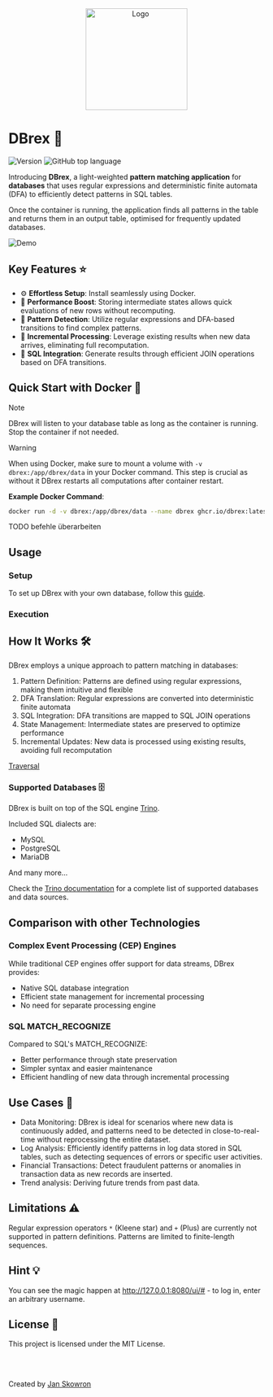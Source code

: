 <div align="center">
  <a href="https://github.com/FrameworkV/FoodFusionAI">
    <img src="https://github.com/user-attachments/assets/ef557a6f-0644-4e7c-b8d4-a11da164d30b" alt="Logo" width="200" height="200">
  </a>
</div>

# DBrex 👋

![Version](https://img.shields.io/github/v/release/JanSkn/complex-row-pattern)
![GitHub top language](https://img.shields.io/github/languages/top/janskn/complex-row-pattern)

Introducing **DBrex**, a light-weighted **pattern matching application** for **databases** that uses regular expressions and deterministic finite automata (DFA) to efficiently detect patterns in SQL tables.

Once the container is running, the application finds all patterns in the table and returns them in an output table, optimised for frequently updated databases.

![Demo](demo.gif)

## Key Features ⭐

- ⚙️ **Effortless Setup**: Install seamlessly using Docker.
- 🚀 **Performance Boost**: Storing intermediate states allows quick evaluations of new rows without recomputing. 
- 🎯 **Pattern Detection**: Utilize regular expressions and DFA-based transitions to find complex patterns.
- 🔄 **Incremental Processing**: Leverage existing results when new data arrives, eliminating full recomputation.
- 🤝 **SQL Integration**: Generate results through efficient JOIN operations based on DFA transitions.

## Quick Start with Docker 🐳

> [!NOTE]
> DBrex will listen to your database table as long as the container is running. Stop the container if not needed.

> [!WARNING]
> When using Docker, make sure to mount a volume with `-v dbrex:/app/dbrex/data` in your Docker command. This step is crucial as without it DBrex restarts all computations after container restart.

**Example Docker Command**:

```bash
docker run -d -v dbrex:/app/dbrex/data --name dbrex ghcr.io/dbrex:latest ...
```
TODO befehle überarbeiten

## Usage

### Setup

To set up DBrex with your own database, follow this [guide](USAGE.md).

### Execution



## How It Works 🛠️

DBrex employs a unique approach to pattern matching in databases:

1. Pattern Definition: Patterns are defined using regular expressions, making them intuitive and flexible
2. DFA Translation: Regular expressions are converted into deterministic finite automata
3. SQL Integration: DFA transitions are mapped to SQL JOIN operations
4. State Management: Intermediate states are preserved to optimize performance
5. Incremental Updates: New data is processed using existing results, avoiding full recomputation

[Traversal](/animations/DFAPathAnimation.mp4)

### Supported Databases 🗄️
DBrex is built on top of the SQL engine [Trino](https://trino.io).

Included SQL dialects are:

- MySQL
- PostgreSQL
- MariaDB

And many more...

Check the [Trino documentation](https://trino.io/ecosystem/data-source.html) for a complete list of supported databases and data sources. 

## Comparison with other Technologies

### Complex Event Processing (CEP) Engines
While traditional CEP engines offer support for data streams, DBrex provides:

- Native SQL database integration
- Efficient state management for incremental processing
- No need for separate processing engine

### SQL MATCH_RECOGNIZE
Compared to SQL's MATCH_RECOGNIZE:

- Better performance through state preservation
- Simpler syntax and easier maintenance
- Efficient handling of new data through incremental processing

## Use Cases 🎯

- Data Monitoring: DBrex is ideal for scenarios where new data is continuously added, and patterns need to be detected in close-to-real-time without reprocessing the entire dataset.
- Log Analysis: Efficiently identify patterns in log data stored in SQL tables, such as detecting sequences of errors or specific user activities.
- Financial Transactions: Detect fraudulent patterns or anomalies in transaction data as new records are inserted.
- Trend analysis: Deriving future trends from past data.

## Limitations ⚠️

Regular expression operators `*` (Kleene star) and `+` (Plus) are currently not supported in pattern definitions.
Patterns are limited to finite-length sequences.

## Hint 💡

You can see the magic happen at http://127.0.0.1:8080/ui/# - to log in, enter an arbitrary username.

## License 📜

This project is licensed under the MIT License.

<br><br>

Created by [Jan Skowron](https://github.com/janskn)
